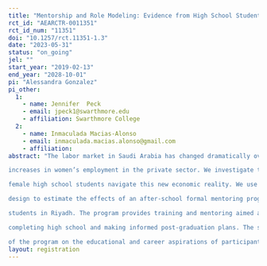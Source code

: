 ```yaml
---
title: "Mentorship and Role Modeling: Evidence from High School Students in Saudi Arabia"
rct_id: "AEARCTR-0011351"
rct_id_num: "11351"
doi: "10.1257/rct.11351-1.3"
date: "2023-05-31"
status: "on_going"
jel: ""
start_year: "2019-02-13"
end_year: "2028-10-01"
pi: "Alessandra Gonzalez"
pi_other:
  1:
    - name: Jennifer  Peck
    - email: jpeck1@swarthmore.edu
    - affiliation: Swarthmore College
  2:
    - name: Inmaculada Macias-Alonso
    - email: inmaculada.macias.alonso@gmail.com
    - affiliation: 
abstract: "The labor market in Saudi Arabia has changed dramatically over the past twenty years, with rapid
increases in women’s employment in the private sector. We investigate the role of mentoring in helping
female high school students navigate this new economic reality. We use a random- priority invitation
design to estimate the effects of an after-school formal mentoring program for high school
students in Riyadh. The program provides training and mentoring aimed at supporting students in
completing high school and making informed post-graduation plans. The study investigates the impact
of the program on the educational and career aspirations of participants."
layout: registration
---
```


